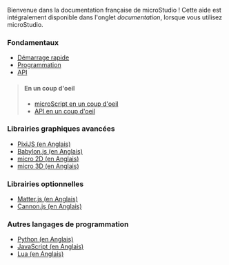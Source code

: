 Bienvenue dans la documentation française de microStudio ! Cette aide est intégralement disponible dans l'onglet *documentation*, lorsque vous utilisez microStudio.

### Fondamentaux
* [Démarrage rapide](https://github.com/pmgl/microstudio/wiki/fr-Quickstart)
* [Programmation](https://github.com/pmgl/microstudio/wiki/fr-Programming)
* [API](https://github.com/pmgl/microstudio/wiki/fr-API)
> #### En un coup d'oeil
> * [microScript en un coup d'oeil](https://github.com/pmgl/microstudio/wiki/fr-microScript_cheatsheet)
> * [API en un coup d'oeil](https://github.com/pmgl/microstudio/wiki/fr-API_cheatsheet)

### Librairies graphiques avancées
* [PixiJS (en Anglais)](https://github.com/pmgl/microstudio/wiki/en-Pixi)
* [Babylon.js (en Anglais)](https://github.com/pmgl/microstudio/wiki/en-Babylon)
* [micro 2D (en Anglais)](https://github.com/pmgl/microstudio/wiki/en-M2D)
* [micro 3D (en Anglais)](https://github.com/pmgl/microstudio/wiki/en-M3D)

### Librairies optionnelles
* [Matter.js (en Anglais)](https://github.com/pmgl/microstudio/wiki/en-Matter)
* [Cannon.js (en Anglais)](https://github.com/pmgl/microstudio/wiki/en-Cannon)

### Autres langages de programmation
* [Python (en Anglais)](https://github.com/pmgl/microstudio/wiki/en-Python)
* [JavaScript (en Anglais)](https://github.com/pmgl/microstudio/wiki/en-JavaScript)
* [Lua (en Anglais)](https://github.com/pmgl/microstudio/wiki/en-Lua)
